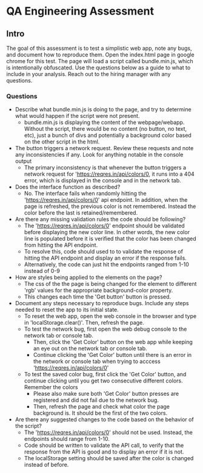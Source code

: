 # QA Engineering Assessment

## Intro
The goal of this assessment is to test a simplistic web app, note any bugs, and document how to reproduce them. Open the index.html page in google chrome for this test. The page will load a script called bundle.min.js, which is intentionally obfuscated. Use the questions below as a guide to what to include in your analysis. Reach out to the hiring manager with any questions.

### Questions
* Describe what bundle.min.js is doing to the page, and try to determine what would happen if the script were not present.
    * bundle.min.js is displaying the content of the webpage/webapp. Without the script, there would be no content (no button, no text, etc), just a bunch of divs and potentially a background color based on the other script in the html.
* The button triggers a network request. Review these requests and note any inconsistencies if any. Look for anything notable in the console output
    * The primary inconsistency is that whenever the button triggers a network request for 'https://reqres.in/api/colors/0, it runs into a 404 error, which is displayed in the console and in the network tab.
* Does the interface function as described?
    * No. The interface fails when randomly hitting the 'https://reqres.in/api/colors/0' api endpoint. In addition, when the page is refreshed, the previous color is not remembered. Instead the color before the last is retained/remembered.
* Are there any missing validation rules the code should be following?
    * The 'https://reqres.in/api/colors/0' endpoint should be validated before displaying the new color line. In other words, the new color line is populated before it is verified that the color has been changed from hitting the API endpoint.
    * To resolve this, code should used to to validate the response of hitting the API endpoint and display an error if the response fails.
    * Alternatively, the code can just hit the endpoints ranged from 1-10 instead of 0-9
* How are styles being applied to the elements on the page?
    * The css of the the page is being changed for the <body> element to different 'rgb' values for the appropriate background-color property.
    * This changes each time the 'Get button' button is pressed.
* Document any steps necessary to reproduce bugs. Include any steps needed to reset the app to its initial state.
    * To reset the web app, open the web console in the browser and type in 'localStorage.clear()'. Then, refresh the page.
    * To test the network bug, first open the web debug console to the network tab or console tab.
        * Then, click the 'Get Color' button on the web app while keeping an eye out on the network tab or console tab. 
        * Continue clicking the 'Get Color' button until there is an error in the network or console tab when trying to acccess 'https://reqres.in/api/colors/0'
    * To test the saved color bug, first click the 'Get Color' button, and continue clicking until you get two consecutive different colors. Remember the colors
        * Please also make sure both 'Get Color' button presses are registered and did not fail due to the network bug.
        * Then, refresh the page and check what color the page background is. It should be the first of the two colors.
* Are there any suggested changes to the code based on the behavior of the script?
    * The 'https://reqres.in/api/colors/0' should not be used. Instead, the endpoints should range from 1-10.
    * Code should be written to validate the API call, to verify that the response from the API is good and to display an error if it is not.
    * The localStorage setting should be saved after the color is changed instead of before.
